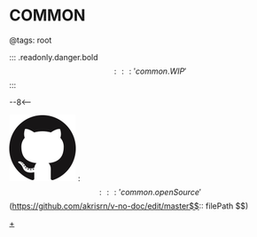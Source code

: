 # COMMON

@tags: root

::: .readonly.danger.bold $$::: 'common.WIP' $$
:::

--8<--

![](/uploads/images/github.png "#16")
: $$::: 'common.openSource' $$(https://github.com/akrisrn/v-no-doc/edit/master$$:: filePath $$)

[+](/snippets/common-scripts.md)
